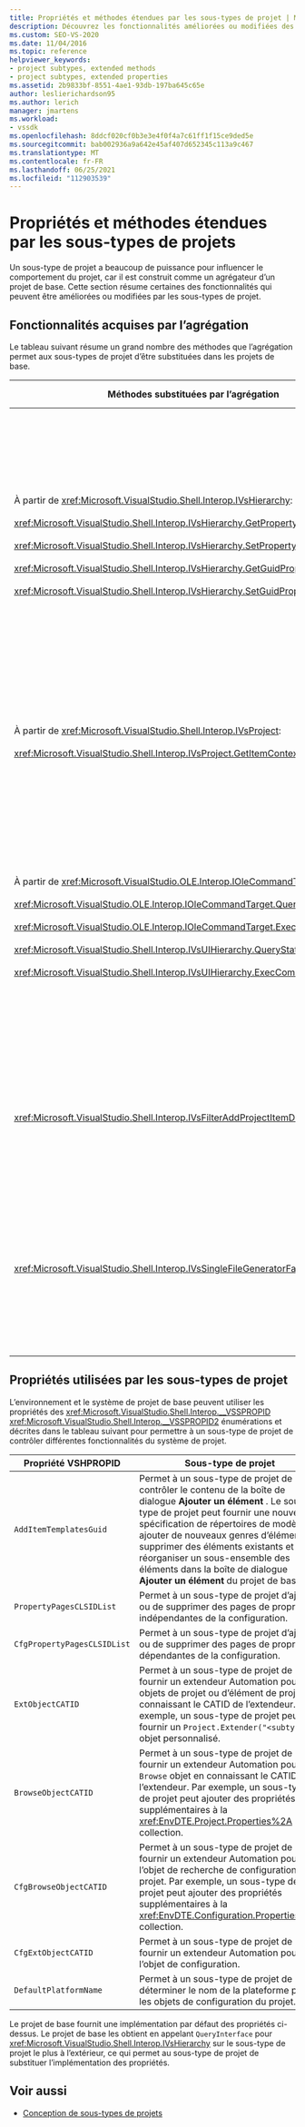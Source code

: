 ```yaml
---
title: Propriétés et méthodes étendues par les sous-types de projet | Microsoft Docs
description: Découvrez les fonctionnalités améliorées ou modifiées des sous-types de projet, qui vous permettent de personnaliser le comportement des systèmes de projet de Visual Studio.
ms.custom: SEO-VS-2020
ms.date: 11/04/2016
ms.topic: reference
helpviewer_keywords:
- project subtypes, extended methods
- project subtypes, extended properties
ms.assetid: 2b9833bf-8551-4ae1-93db-197ba645c65e
author: leslierichardson95
ms.author: lerich
manager: jmartens
ms.workload:
- vssdk
ms.openlocfilehash: 8ddcf020cf0b3e3e4f0f4a7c61ff1f15ce9ded5e
ms.sourcegitcommit: bab002936a9a642e45af407d652345c113a9c467
ms.translationtype: MT
ms.contentlocale: fr-FR
ms.lasthandoff: 06/25/2021
ms.locfileid: "112903539"
---
```

# <a name="properties-and-methods-extended-by-project-subtypes"></a>Propriétés et méthodes étendues par les sous-types de projets
Un sous-type de projet a beaucoup de puissance pour influencer le comportement du projet, car il est construit comme un agrégateur d’un projet de base. Cette section résume certaines des fonctionnalités qui peuvent être améliorées ou modifiées par les sous-types de projet.

## <a name="features-gained-by-aggregation"></a>Fonctionnalités acquises par l’agrégation
 Le tableau suivant résume un grand nombre des méthodes que l’agrégation permet aux sous-types de projet d’être substituées dans les projets de base.

|Méthodes substituées par l’agrégation|Sous-type de projet|
|---------------------------------------|---------------------|
|À partir de <xref:Microsoft.VisualStudio.Shell.Interop.IVsHierarchy>:<br /><br /> <xref:Microsoft.VisualStudio.Shell.Interop.IVsHierarchy.GetProperty%2A><br /><br /> <xref:Microsoft.VisualStudio.Shell.Interop.IVsHierarchy.SetProperty%2A><br /><br /> <xref:Microsoft.VisualStudio.Shell.Interop.IVsHierarchy.GetGuidProperty%2A><br /><br /> <xref:Microsoft.VisualStudio.Shell.Interop.IVsHierarchy.SetGuidProperty%2A>|Permet à un sous-type de projet de<br /><br /> -Modifier la légende et l’icône du nœud de projet.<br />-Remplace complètement l’objet de projet `Browse` .<br />-Contrôler si le projet peut être renommé.<br />-Contrôle de l’ordre de tri.<br />-Contrôle le contexte utilisateur pour l’aide dynamique.|
|À partir de <xref:Microsoft.VisualStudio.Shell.Interop.IVsProject>:<br /><br /> <xref:Microsoft.VisualStudio.Shell.Interop.IVsProject.GetItemContext%2A>|Permet à un sous-type de projet de contrôler les services contextuels fournis aux concepteurs et aux éditeurs.|
|À partir de <xref:Microsoft.VisualStudio.OLE.Interop.IOleCommandTarget>:<br /><br /> <xref:Microsoft.VisualStudio.OLE.Interop.IOleCommandTarget.QueryStatus%2A><br /><br /> <xref:Microsoft.VisualStudio.OLE.Interop.IOleCommandTarget.Exec%2A><br /><br /> <xref:Microsoft.VisualStudio.Shell.Interop.IVsUIHierarchy.QueryStatusCommand%2A><br /><br /> <xref:Microsoft.VisualStudio.Shell.Interop.IVsUIHierarchy.ExecCommand%2A>|Permet à un sous-type de projet de<br /><br /> -Participez au routage des commandes pour les commandes de projet.<br />-Ajouter, supprimer ou désactiver les commandes ambiantes de projet et Explorateur de solutions les commandes actives.|
|<xref:Microsoft.VisualStudio.Shell.Interop.IVsFilterAddProjectItemDlg2>|Permet au sous-type de projet de filtrer ce que l’utilisateur voit dans la boîte de dialogue **Ajouter un nouvel élément** .|
|<xref:Microsoft.VisualStudio.Shell.Interop.IVsSingleFileGeneratorFactory>|Permet à un sous-type de projet de<br /><br /> -Déterminer le générateur par défaut en fonction d’une extension de fichier.<br />-Mappez un nom de générateur lisible à un objet COM.|

## <a name="properties-used-by-project-subtypes"></a>Propriétés utilisées par les sous-types de projet
 L’environnement et le système de projet de base peuvent utiliser les propriétés des <xref:Microsoft.VisualStudio.Shell.Interop.__VSSPROPID> <xref:Microsoft.VisualStudio.Shell.Interop.__VSSPROPID2> énumérations et décrites dans le tableau suivant pour permettre à un sous-type de projet de contrôler différentes fonctionnalités du système de projet.

|Propriété VSHPROPID|Sous-type de projet|
|------------------------|---------------------|
|`AddItemTemplatesGuid`|Permet à un sous-type de projet de contrôler le contenu de la boîte de dialogue **Ajouter un élément** . Le sous-type de projet peut fournir une nouvelle spécification de répertoires de modèles, ajouter de nouveaux genres d’éléments, supprimer des éléments existants et réorganiser un sous-ensemble des éléments dans la boîte de dialogue **Ajouter un élément** du projet de base.|
|`PropertyPagesCLSIDList`|Permet à un sous-type de projet d’ajouter ou de supprimer des pages de propriétés indépendantes de la configuration.|
|`CfgPropertyPagesCLSIDList`|Permet à un sous-type de projet d’ajouter ou de supprimer des pages de propriétés dépendantes de la configuration.|
|`ExtObjectCATID`|Permet à un sous-type de projet de fournir un extendeur Automation pour les objets de projet ou d’élément de projet en connaissant le CATID de l’extendeur. Par exemple, un sous-type de projet peut fournir un `Project.Extender("<subtype>")` objet personnalisé.|
|`BrowseObjectCATID`|Permet à un sous-type de projet de fournir un extendeur Automation pour l' `Browse` objet en connaissant le CATID de l’extendeur. Par exemple, un sous-type de projet peut ajouter des propriétés supplémentaires à la <xref:EnvDTE.Project.Properties%2A> collection.|
|`CfgBrowseObjectCATID`|Permet à un sous-type de projet de fournir un extendeur Automation pour l’objet de recherche de configuration de projet. Par exemple, un sous-type de projet peut ajouter des propriétés supplémentaires à la <xref:EnvDTE.Configuration.Properties%2A> collection.|
|`CfgExtObjectCATID`|Permet à un sous-type de projet de fournir un extendeur Automation pour l’objet de configuration.|
|`DefaultPlatformName`|Permet à un sous-type de projet de déterminer le nom de la plateforme pour les objets de configuration du projet.|

 Le projet de base fournit une implémentation par défaut des propriétés ci-dessus. Le projet de base les obtient en appelant `QueryInterface` pour <xref:Microsoft.VisualStudio.Shell.Interop.IVsHierarchy> sur le sous-type de projet le plus à l’extérieur, ce qui permet au sous-type de projet de substituer l’implémentation des propriétés.

## <a name="see-also"></a>Voir aussi
- [Conception de sous-types de projets](../../extensibility/internals/project-subtypes-design.md)

